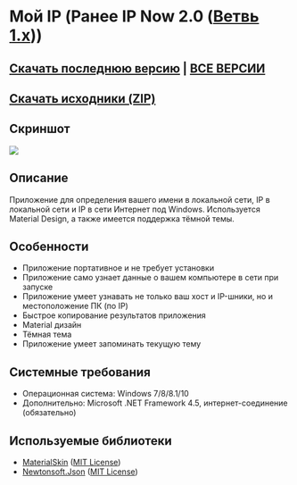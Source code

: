 # Мой IP (Ранее IP Now 2.0 ([Ветвь 1.x](https://github.com/Zalexanninev15/IP-Now)))
## [Скачать последнюю версию](https://github.com/Zalexanninev15/MyIP/releases/tag/1.7) | [ВСЕ ВЕРСИИ](https://github.com/Zalexanninev15/MyIP/releases)
## [Скачать исходники (ZIP)](https://github.com/Zalexanninev15/MyIP/archive/master.zip)

## Скриншот
![](https://i.imgur.com/p4mQlG3.jpg)

## Описание
Приложение для определения вашего имени в локальной сети, IP в локальной сети и IP в сети Интернет под Windows. Используется Material Design, а также имеется поддержка тёмной темы.

## Особенности
* Приложение портативное и не требует установки
* Приложение само узнает данные о вашем компьютере в сети при запуске
* Приложение умеет узнавать не только ваш хост и IP-шники, но и местоположение ПК (по IP)
* Быстрое копирование результатов приложения
* Material дизайн
* Тёмная тема
* Приложение умеет запоминать текущую тему

## Системные требования
* Операционная система: Windows 7/8/8.1/10
* Дополнительно: Microsoft .NET Framework 4.5, интернет-соединение (обязательно)

## Используемые библиотеки 
* [MaterialSkin](https://github.com/IgnaceMaes/MaterialSkin) ([MIT License](https://github.com/IgnaceMaes/MaterialSkin/blob/master/LICENSE))
* [Newtonsoft.Json](https://github.com/JamesNK/Newtonsoft.Json) ([MIT License](https://github.com/JamesNK/Newtonsoft.Json/blob/master/LICENSE.md))
